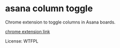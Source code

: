 # asana column toggle

Chrome extension to toggle columns in Asana boards.

[chrome extension link](http://example.com)

License: WTFPL
